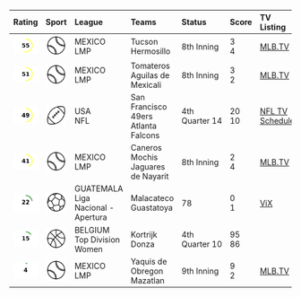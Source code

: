 | Rating                                                                                                                                 | Sport                                                                                                                     | League                                | Teams                                  | Status         | Score    | TV Listing                                                          |
|:---------------------------------------------------------------------------------------------------------------------------------------|:--------------------------------------------------------------------------------------------------------------------------|:--------------------------------------|:---------------------------------------|:---------------|:---------|:--------------------------------------------------------------------|
| <img src="https://raw.githubusercontent.com/BlakeDuncan25/Donut-SVG-Ratings/bac4e4a278175106499642192132b1786a9aec38/55.svg" alt="55"> | <img src="https://raw.githubusercontent.com/BlakeDuncan25/Donut-SVG-Ratings/master/baseball.png" alt="Baseball">          | MEXICO<br>LMP                         | Tucson<br>Hermosillo                   | 8th Inning     | 3<br>4   | <a href="https://www.mlb.com/tv">MLB.TV</a>                         |
| <img src="https://raw.githubusercontent.com/BlakeDuncan25/Donut-SVG-Ratings/bac4e4a278175106499642192132b1786a9aec38/51.svg" alt="51"> | <img src="https://raw.githubusercontent.com/BlakeDuncan25/Donut-SVG-Ratings/master/baseball.png" alt="Baseball">          | MEXICO<br>LMP                         | Tomateros<br>Aguilas de Mexicali       | 8th Inning     | 3<br>2   | <a href="https://www.mlb.com/tv">MLB.TV</a>                         |
| <img src="https://raw.githubusercontent.com/BlakeDuncan25/Donut-SVG-Ratings/bac4e4a278175106499642192132b1786a9aec38/49.svg" alt="49"> | <img src="https://raw.githubusercontent.com/BlakeDuncan25/Donut-SVG-Ratings/master/football.png" alt="American Football"> | USA<br>NFL                            | San Francisco 49ers<br>Atlanta Falcons | 4th Quarter 14 | 20<br>10 | <a href="https://fbschedules.com/nfl-schedule/">NFL TV Schedule</a> |
| <img src="https://raw.githubusercontent.com/BlakeDuncan25/Donut-SVG-Ratings/bac4e4a278175106499642192132b1786a9aec38/41.svg" alt="41"> | <img src="https://raw.githubusercontent.com/BlakeDuncan25/Donut-SVG-Ratings/master/baseball.png" alt="Baseball">          | MEXICO<br>LMP                         | Caneros Mochis<br>Jaguares de Nayarit  | 8th Inning     | 2<br>4   | <a href="https://www.mlb.com/tv">MLB.TV</a>                         |
| <img src="https://raw.githubusercontent.com/BlakeDuncan25/Donut-SVG-Ratings/bac4e4a278175106499642192132b1786a9aec38/22.svg" alt="22"> | <img src="https://raw.githubusercontent.com/BlakeDuncan25/Donut-SVG-Ratings/master/soccer.png" alt="Soccer">              | GUATEMALA<br>Liga Nacional - Apertura | Malacateco<br>Guastatoya               | 78             | 0<br>1   | <a href="https://vix.com/es-es/deportes">ViX</a>                    |
| <img src="https://raw.githubusercontent.com/BlakeDuncan25/Donut-SVG-Ratings/bac4e4a278175106499642192132b1786a9aec38/15.svg" alt="15"> | <img src="https://raw.githubusercontent.com/BlakeDuncan25/Donut-SVG-Ratings/master/basketball.png" alt="Basketball">      | BELGIUM<br>Top Division Women         | Kortrijk<br>Donza                      | 4th Quarter 10 | 95<br>86 | <a href="#N/A"></a>                                                 |
| <img src="https://raw.githubusercontent.com/BlakeDuncan25/Donut-SVG-Ratings/bac4e4a278175106499642192132b1786a9aec38/4.svg" alt="4">   | <img src="https://raw.githubusercontent.com/BlakeDuncan25/Donut-SVG-Ratings/master/baseball.png" alt="Baseball">          | MEXICO<br>LMP                         | Yaquis de Obregon<br>Mazatlan          | 9th Inning     | 9<br>2   | <a href="https://www.mlb.com/tv">MLB.TV</a>                         |
